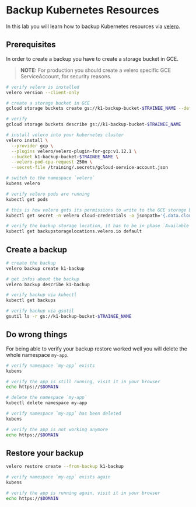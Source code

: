 # Backup Kubernetes Resources

In this lab you will learn how to backup Kubernetes resources via [velero](https://github.com/heptio/velero).

## Prerequisites

In order to create a backup you have to create a storage bucket in GCE.

>**NOTE:**
>For production you should create a velero specific GCE ServiceAccount, for security reasons.

```bash
# verify velero is installed
velero version --client-only

# create a storage bucket in GCE
gcloud storage buckets create gs://k1-backup-bucket-$TRAINEE_NAME --default-storage-class=STANDARD

# verify
gcloud storage buckets describe gs://k1-backup-bucket-$TRAINEE_NAME

# install velero into your kubernetes cluster
velero install \
  --provider gcp \
  --plugins velero/velero-plugin-for-gcp:v1.12.1 \
  --bucket k1-backup-bucket-$TRAINEE_NAME \
  --velero-pod-cpu-request 250m \
  --secret-file /training/.secrets/gcloud-service-account.json

# switch to the namespace `velero`
kubens velero

# verify velero pods are running
kubectl get pods

# this is how velero gets its permissions to write to the GCE storage bucket
kubectl get secret -n velero cloud-credentials -o jsonpath='{.data.cloud}' | base64 --decode

# verify the backup storage location, it has to be in phase `Available`
kubectl get backupstoragelocations.velero.io default 
```

## Create a backup

```bash
# create the backup
velero backup create k1-backup

# get infos about the backup
velero backup describe k1-backup

# verify backup via kubectl
kubectl get backups

# verify backup via gsutil
gsutil ls -r gs://k1-backup-bucket-$TRAINEE_NAME
```

## Do wrong things

For being able to verify your backup restore worked well you will delete the whole namespace `my-app`.

```bash
# verify namespace `my-app` exists
kubens

# verify the app is still running, visit it in your browser
echo https://$DOMAIN

# delete the namespace `my-app`
kubectl delete namespace my-app

# verify namespace `my-app` has been deleted
kubens

# verify the app is not working anymore
echo https://$DOMAIN
```

## Restore your backup

```bash
velero restore create --from-backup k1-backup

# verify namespace `my-app` exists again
kubens

# verify the app is running again, visit it in your browser
echo https://$DOMAIN
```
